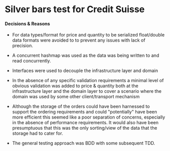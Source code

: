 # Silver bars test for Credit Suisse

#### Decisions & Reasons

- For data types/format for price and quantity to be serialized float/double data formats were avoided to to prevent any issues with lack of precision.

- A concurrent hashmap was used as the data was being written to and read concurrently.

- Interfaces were used to decouple the infrastructure layer and domain

- In the absence of any specific validation requirements a minimal level of obvious validation was added to price & quantity both at the infrastructure layer and the domain layer to cover a scenario where the domain was used by some other client/transport mechanism
 
- Although the storage of the orders could have been harnessed to support the ordering requirements and could "potentially" have been more efficient this seemed like a poor separation of concerns, especially in the absence of performance requirements.  It would also have been presumptuous that this was the only sorting/view of the data that the storage had to cater for.

- The general testing approach was BDD with some subsequent TDD. 
